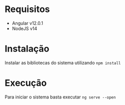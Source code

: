 # Requisitos

- Angular v12.0.1
- NodeJS v14

# Instalação

Instalar as bibliotecas do sistema utilizando `npm install`

# Execução

Para iniciar o sistema basta executar `ng serve --open`